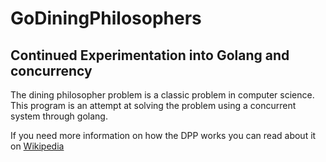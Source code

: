 # GoDiningPhilosophers

## Continued Experimentation into Golang and concurrency

The dining philosopher problem is a classic problem in computer science. This program is an attempt at solving the problem using a concurrent system through golang.

If you need more information on how the DPP works you can read about it on [Wikipedia](https://en.wikipedia.org/wiki/Dining_philosophers_problem)
